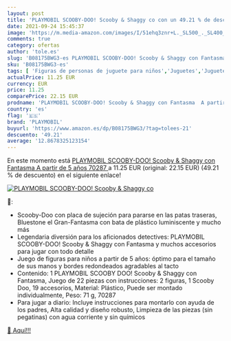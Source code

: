 ```yaml
---
layout: post
title: 'PLAYMOBIL SCOOBY-DOO! Scooby & Shaggy co con un 49.21 % de descuento'
date: 2021-09-24 15:45:37
image: 'https://m.media-amazon.com/images/I/51ehq3znr+L._SL500_._SL400_.jpg'
comments: true
category: ofertas
author: 'tole.es'
slug: 'B08175BWG3-es PLAYMOBIL SCOOBY-DOO! Scooby & Shaggy con Fantasma A...'
sku: 'B08175BWG3-es'
tags: [ 'Figuras de personas de juguete para niños','Juguetes','Juguetes y juegos','Muñecos y figuras','playmobil', ]
actualPrice: 11.25 EUR
currency: EUR
price: 11.25
comparePrice: 22.15 EUR
prodname: 'PLAYMOBIL SCOOBY-DOO! Scooby & Shaggy con Fantasma  A partir de 5 años  70287 '
country: 'es'
flag: '🇪🇸'
brand: 'PLAYMOBIL'
buyurl: 'https://www.amazon.es/dp/B08175BWG3/?tag=tolees-21'
descuento: '49.21'
average: '12.8678325123154'
---
```


En este momento está [PLAYMOBIL SCOOBY-DOO! Scooby & Shaggy con Fantasma  A partir de 5 años  70287 ](https://www.amazon.es/dp/B08175BWG3/?tag=tolees-21) a 11.25 EUR (original: 22.15 EUR) (49.21 %  de descuento) en el siguiente enlace!

[![PLAYMOBIL SCOOBY-DOO! Scooby & Shaggy co](https://m.media-amazon.com/images/I/51ehq3znr+L._SL500_._SL400_.jpg)](https://www.amazon.es/dp/B08175BWG3/?tag=tolees-21)

🔎:

- Scooby-Doo con placa de sujeción para pararse en las patas traseras, Bluestone el Gran-Fantasma con bata de plástico luminiscente y mucho más
- Legendaria diversión para los aficionados detectives: PLAYMOBIL SCOOBY-DOO! Scooby & Shaggy con Fantasma y muchos accesorios para jugar con todo detalle
- Juego de figuras para niños a partir de 5 años: óptimo para el tamaño de sus manos y bordes redondeados agradables al tacto
- Contenido: 1 PLAYMOBIL SCOOBY DOO! Scooby & Shaggy con Fantasma, Juego de 22 piezas con instrucciones: 2 figuras, 1 Scooby Doo, 19 accesorios, Material: Plástico, Puede ser montado individualmente, Peso: 71 g, 70287
- Para jugar a diario: Incluye instrucciones para montarlo con ayuda de los padres, Alta calidad y diseño robusto, Limpieza de las piezas (sin pegatinas) con agua corriente y sin químicos

[🛒 Aquí!!!](https://www.amazon.es/dp/B08175BWG3/?tag=tolees-21)
